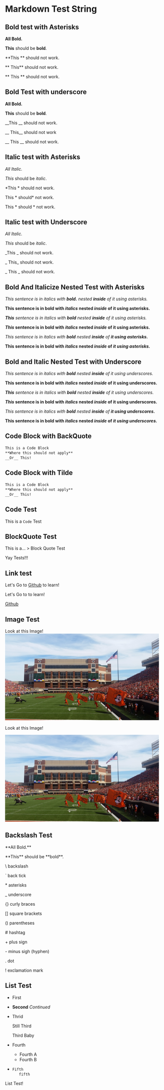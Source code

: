 # Markdown Test String

## Bold test with Asterisks

**All Bold.**

**This** should be **bold**.

**This ** should not work.

** This** should not work.

** This ** should not work.

## Bold Test with underscore
__All Bold.__

__This__ should be __bold__.

__This __ should not work.

__ This__ should not work

__ This __ should not work.

## Italic test with Asterisks
*All Italic.*

*This* should be *italic*.

*This * should not work.

This * should* not work.

This * should * not work.

## Italic test with Underscore
_All Italic._

_This_ should be _italic_.

_This _ should not work.

_ This_ should not work.

_ This _ should not work.

## Bold And Italicize Nested Test with Asterisks
*This sentence is in italics with **bold.** nested **inside** of it using asterisks.*

**This sentence is in bold with *italics* nested *inside* of it using asterisks.**

***This** sentence is in italics with **bold** nested **inside** of it using asterisks.*

***This* sentence is in bold with *italics* nested *inside* of it using asterisks.**

*This sentence is in italics with **bold** nested **inside** of **it using asterisks.***

**This sentence is in bold with *italics* nested *inside* of *it using asterisks.***

## Bold and Italic Nested Test with Underscore
_This sentence is in italics with __bold__ nested __inside__ of it using underscores._

__This sentence is in bold with _italics_ nested _inside_ of it using underscores.__

___This__ sentence is in italics with __bold__ nested __inside__ of it using underscores._

___This_ sentence is in bold with _italics_ nested _inside_ of it using underscores.__

_This sentence is in italics with __bold__ nested __inside__ of __it using underscores.___

__This sentence is in bold with _italics_ nested _inside_ of _it using underscores.___

## Code Block with BackQuote
```
This is a Code Block
**Where this should not apply**
__Or__ This!
```

## Code Block with Tilde
~~~~
This is a Code Block
**Where this should not apply**
__Or__ This!
~~~~

## Code Test
This is a `Code` Test

## BlockQuote Test
This is a...
&gt; Block Quote
Test

Yay Tests!!!

## Link test
Let's Go to [Github](https://github.com/) to learn!

Let's Go to []() to learn!

[Github](https://github.com/)

## Image Test
Look at this Image! ![Test](test.jpg)

Look at this Image! ![]()

![Test](test.jpg)

## Backslash Test
\*\*All Bold.\*\*

\*\*This\*\* should be \*\*bold\*\*.

\\ backslash

\` back tick

\* asterisks

\_ underscore

\{\} curly braces

\[\] square brackets

\(\) parentheses

\# hashtag

\+ plus sign

\- minus sigh \(hyphen\)

\. dot

\! exclamation mark

## List Test
- First
- **Second**
_Continued_
- Thrid

  Still Third





  Third Baby
- Fourth
  - Fourth A
  - Fourth B
- ```
  Fifth
     fifth
  ```

List Test!
